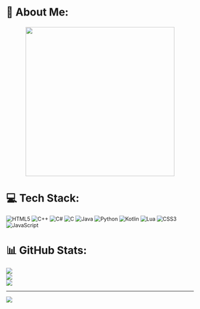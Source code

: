 # 💫 About Me:
###

<div align="center">
  <img height="400" src="https://cdn.discordapp.com/attachments/1129357160422326318/1135343819244703844/Elysia.full.3775737.jpg"  />
</div>

###

# 💻 Tech Stack:
![HTML5](https://img.shields.io/badge/html5-%23E34F26.svg?style=for-the-badge&logo=html5&logoColor=white) ![C++](https://img.shields.io/badge/c++-%2300599C.svg?style=for-the-badge&logo=c%2B%2B&logoColor=white) ![C#](https://img.shields.io/badge/c%23-%23239120.svg?style=for-the-badge&logo=c-sharp&logoColor=white) ![C](https://img.shields.io/badge/c-%2300599C.svg?style=for-the-badge&logo=c&logoColor=white) ![Java](https://img.shields.io/badge/java-%23ED8B00.svg?style=for-the-badge&logo=java&logoColor=white) ![Python](https://img.shields.io/badge/python-3670A0?style=for-the-badge&logo=python&logoColor=ffdd54) ![Kotlin](https://img.shields.io/badge/kotlin-%230095D5.svg?style=for-the-badge&logo=kotlin&logoColor=white) ![Lua](https://img.shields.io/badge/lua-%232C2D72.svg?style=for-the-badge&logo=lua&logoColor=white) ![CSS3](https://img.shields.io/badge/css3-%231572B6.svg?style=for-the-badge&logo=css3&logoColor=white) ![JavaScript](https://img.shields.io/badge/javascript-%23323330.svg?style=for-the-badge&logo=javascript&logoColor=%23F7DF1E)
# 📊 GitHub Stats:
![](https://github-readme-stats.vercel.app/api?username=elysiaana&theme=dark&hide_border=false&include_all_commits=false&count_private=false)<br/>
![](https://github-readme-streak-stats.herokuapp.com/?user=elysiaana&theme=dark&hide_border=false)<br/>
![](https://github-readme-stats.vercel.app/api/top-langs/?username=elysiaana&theme=dark&hide_border=false&include_all_commits=false&count_private=false&layout=compact)

---
[![](https://visitcount.itsvg.in/api?id=elysiaana&icon=0&color=12)](https://visitcount.itsvg.in)

<!-- Proudly created with GPRM ( https://gprm.itsvg.in ) -->
